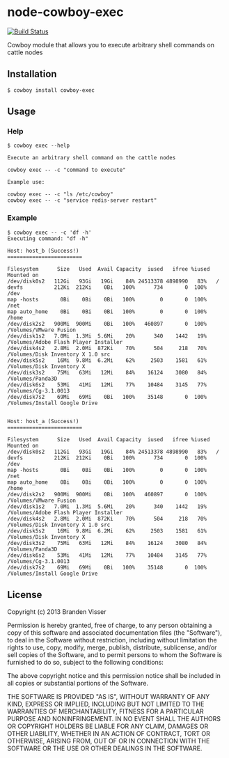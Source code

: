 # node-cowboy-exec

[![Build Status](https://travis-ci.org/mrvisser/node-cowboy-exec.png?branch=master)](https://travis-ci.org/mrvisser/node-cowboy-exec)

Cowboy module that allows you to execute arbitrary shell commands on cattle nodes

## Installation

```
$ cowboy install cowboy-exec
```

## Usage

### Help

```
$ cowboy exec --help

Execute an arbitrary shell command on the cattle nodes

cowboy exec -- -c "command to execute"

Example use:

cowboy exec -- -c "ls /etc/cowboy"
cowboy exec -- -c "service redis-server restart"
```

### Example

```
$ cowboy exec -- -c 'df -h'
Executing command: "df -h"
 
Host: host_b (Success!)
========================
 
Filesystem      Size   Used  Avail Capacity  iused   ifree %iused  Mounted on
/dev/disk0s2   112Gi   93Gi   19Gi    84% 24513378 4898990   83%   /
devfs          212Ki  212Ki    0Bi   100%      734       0  100%   /dev
map -hosts       0Bi    0Bi    0Bi   100%        0       0  100%   /net
map auto_home    0Bi    0Bi    0Bi   100%        0       0  100%   /home
/dev/disk2s2   900Mi  900Mi    0Bi   100%   460897       0  100%   /Volumes/VMware Fusion
/dev/disk1s2   7.0Mi  1.3Mi  5.6Mi    20%      340    1442   19%   /Volumes/Adobe Flash Player Installer
/dev/disk4s2   2.8Mi  2.0Mi  872Ki    70%      504     218   70%   /Volumes/Disk Inventory X 1.0 src
/dev/disk5s2    16Mi  9.8Mi  6.2Mi    62%     2503    1581   61%   /Volumes/Disk Inventory X
/dev/disk3s2    75Mi   63Mi   12Mi    84%    16124    3080   84%   /Volumes/Panda3D
/dev/disk6s2    53Mi   41Mi   12Mi    77%    10484    3145   77%   /Volumes/Cg-3.1.0013
/dev/disk7s2    69Mi   69Mi    0Bi   100%    35148       0  100%   /Volumes/Install Google Drive


Host: host_a (Success!)
========================
 
Filesystem      Size   Used  Avail Capacity  iused   ifree %iused  Mounted on
/dev/disk0s2   112Gi   93Gi   19Gi    84% 24513378 4898990   83%   /
devfs          212Ki  212Ki    0Bi   100%      734       0  100%   /dev
map -hosts       0Bi    0Bi    0Bi   100%        0       0  100%   /net
map auto_home    0Bi    0Bi    0Bi   100%        0       0  100%   /home
/dev/disk2s2   900Mi  900Mi    0Bi   100%   460897       0  100%   /Volumes/VMware Fusion
/dev/disk1s2   7.0Mi  1.3Mi  5.6Mi    20%      340    1442   19%   /Volumes/Adobe Flash Player Installer
/dev/disk4s2   2.8Mi  2.0Mi  872Ki    70%      504     218   70%   /Volumes/Disk Inventory X 1.0 src
/dev/disk5s2    16Mi  9.8Mi  6.2Mi    62%     2503    1581   61%   /Volumes/Disk Inventory X
/dev/disk3s2    75Mi   63Mi   12Mi    84%    16124    3080   84%   /Volumes/Panda3D
/dev/disk6s2    53Mi   41Mi   12Mi    77%    10484    3145   77%   /Volumes/Cg-3.1.0013
/dev/disk7s2    69Mi   69Mi    0Bi   100%    35148       0  100%   /Volumes/Install Google Drive
```

## License

Copyright (c) 2013 Branden Visser

Permission is hereby granted, free of charge, to any person obtaining a copy of this software and associated documentation files (the "Software"), to deal in the Software without restriction, including without limitation the rights to use, copy, modify, merge, publish, distribute, sublicense, and/or sell copies of the Software, and to permit persons to whom the Software is furnished to do so, subject to the following conditions:

The above copyright notice and this permission notice shall be included in all copies or substantial portions of the Software.

THE SOFTWARE IS PROVIDED "AS IS", WITHOUT WARRANTY OF ANY KIND, EXPRESS OR IMPLIED, INCLUDING BUT NOT LIMITED TO THE WARRANTIES OF MERCHANTABILITY, FITNESS FOR A PARTICULAR PURPOSE AND NONINFRINGEMENT. IN NO EVENT SHALL THE AUTHORS OR COPYRIGHT HOLDERS BE LIABLE FOR ANY CLAIM, DAMAGES OR OTHER LIABILITY, WHETHER IN AN ACTION OF CONTRACT, TORT OR OTHERWISE, ARISING FROM, OUT OF OR IN CONNECTION WITH THE SOFTWARE OR THE USE OR OTHER DEALINGS IN THE SOFTWARE.
